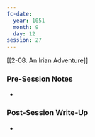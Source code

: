```yaml
---
fc-date:
  year: 1051
  month: 9
  day: 12
session: 27
---
```

 [[2-08. An Irian Adventure]]

### Pre-Session Notes

* 

### Post-Session Write-Up

- 
